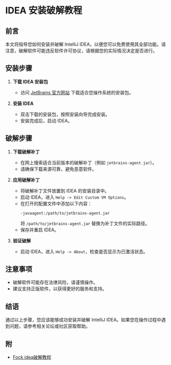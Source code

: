 # IDEA 安装破解教程

## 前言

本文将指导您如何安装并破解 IntelliJ IDEA，以便您可以免费使用其全部功能。请注意，破解软件可能违反软件许可协议，请根据您的实际情况决定是否进行。

## 安装步骤

1. **下载 IDEA 安装包**
   - 访问 [JetBrains 官方网站](https://www.jetbrains.com/idea/) 下载适合您操作系统的安装包。

2. **安装 IDEA**
   - 双击下载的安装包，按照安装向导完成安装。
   - 安装完成后，启动 IDEA。

## 破解步骤

1. **下载破解补丁**
   - 在网上搜索适合当前版本的破解补丁（例如 `jetbrains-agent.jar`）。
   - 请确保下载来源可靠，避免恶意软件。

2. **应用破解补丁**
   - 将破解补丁文件放置到 IDEA 的安装目录中。
   - 启动 IDEA，进入 `Help -> Edit Custom VM Options`。
   - 在打开的配置文件中添加以下内容：
     ```
     -javaagent:/path/to/jetbrains-agent.jar
     ```
     将 `/path/to/jetbrains-agent.jar` 替换为补丁文件的实际路径。
   - 保存并重启 IDEA。

3. **验证破解**
   - 启动 IDEA，进入 `Help -> About`，检查是否显示为已激活状态。

## 注意事项

- 破解软件可能存在法律风险，请谨慎操作。
- 建议支持正版软件，以获得更好的服务和支持。

## 结语

通过以上步骤，您应该能够成功安装并破解 IntelliJ IDEA。如果您在操作过程中遇到问题，请参考相关论坛或社区获取帮助。

## 附
- [Fock idea破解教程](https://github.com/zdl3ng-study/jetbrains-agent-latest-1)